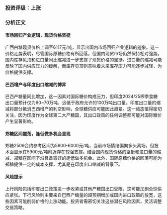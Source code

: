 ### 投资评级：上涨

### 分析正文

#### 市场回归产业逻辑，现货价格坚挺
广西白糖现货价格上调至6117元/吨，显示出国内市场回归产业逻辑的迹象。这一价格走势表明，尽管国际原糖价格有所回落，但国内现货市场仍然保持相对强势。国内库存见顶和进口量同比缩减进一步支撑了现货价格的坚挺。进口量的缩减可能反映了国内供应压力的缓解，而库存见顶则意味着未来库存压力可能逐步减轻，为价格提供支撑。

#### 巴西增产与印度出口缩减的博弈
巴西产糖量同比增加，这一因素对国际糖价构成压力，但印度2024/25榨季食糖出口量预计仅为60~70万吨，远低于政府允许的100万吨出口量。印度出口量的缩减将部分抵消巴西增产的利空影响，全球糖供应可能因此趋紧。这一动态值得密切关注，因为印度作为全球第二大产糖国，其出口政策的任何调整都可能对国际糖价产生显著影响。

#### 郑糖区间震荡，逢低做多机会显现
郑糖2509合约参考区间为5900-6000元/吨，当前市场情绪偏向多头离场，但技术面显示在5900元/吨附近存在较强支撑。结合国内现货价格的坚挺和进口量的缩减，郑糖在区间下沿具备较好的逢低做多机会。此外，国际原糖价格的回落可能为郑糖提供一定的成本支撑，尤其是在印度出口缩减的背景下。

#### 风险提示
上行风险包括印度出口政策进一步收紧或其他产糖国出口受限，这可能加剧全球供应紧张。下行风险则主要来自巴西产糖量的超预期增加或国内进口政策的放宽，这些因素可能削弱价格的上涨动能。投资者需密切关注这些潜在风险因素，灵活调整交易策略。